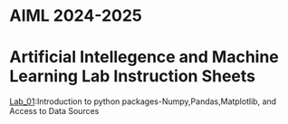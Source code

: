 # AIML 2024-2025
# Artificial Intellegence and Machine Learning Lab Instruction Sheets
[Lab_01](https://github.com/deepu002508/AIML-2025/blob/main/Lab%201.ipynb):Introduction to python packages-Numpy,Pandas,Matplotlib, and Access to Data Sources
